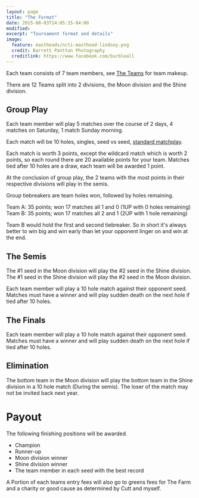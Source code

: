 ```yaml
---
layout: page
title: "The Format"
date: 2015-08-03T14:05:15-04:00
modified:
excerpt: "Tournament format and details"
image:
  feature: mastheads/ncti-masthead-lindsey.png
  credit: Barrett Pantton Photography
  creditlink: https://www.facebook.com/burbleall
---
```


Each team consists of 7 team members, see [The Teams](/teams/) for team makeup.

There are 12 Teams split into 2 divisions, the Moon division and the
Shine division.

## Group Play

Each team member will play 5 matches over the course of 2 days, 4 matches on Saturday, 1 match Sunday morning.

Each match will be 10 holes, singles, seed vs seed,  [standard matchplay](/matchplay-rules/).

Each match is worth 3 points, except the wildcard match which is worth 2 points,
so each round there are 20 available points for your team.
Matches tied after 10 holes are a draw, each team will be awarded 1 point.

At the conclusion of group play, the 2 teams with the most points in their respective
divisions will play in the semis.

Group tiebreakers are team holes won, followed by holes remaining.

Team A: 35 points; won 17 matches all 1 and 0 (1UP with 0 holes remaining)
Team B: 35 points; won 17 matches all 2 and 1 (2UP with 1 hole remaining)

Team B would hold the first and second tiebreaker. So in short it's always better
to win big and win early than let your opponent linger on and win at the end.

## The Semis

The #1 seed in the Moon division will play the #2 seed in the Shine division.
The #1 seed in the Shine division will play the #2 seed in the Moon division.

Each team member will play a 10 hole match against their opponent seed.  Matches
must have a winner and will play sudden death on the next hole if tied after 10 holes.

## The Finals

Each team member will play a 10 hole match against their opponent seed.  Matches
must have a winner and will play sudden death on the next hole if tied after 10 holes.

## Elimination

The bottom team in the Moon division will play the bottom team in the Shine division
in a 10 hole match (During the semis).  The loser of the match may not be invited
back next year.

# Payout

The following finishing positions will be awarded.

* Champion
* Runner-up
* Moon division winner
* Shine division winner
* The team member in each seed with the best record

A Portion of each teams entry fees will also go to greens fees for The Farm and
a charity or good cause as determined by Cutt and myself.
